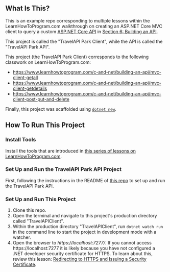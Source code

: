 ## What Is This?

This is an example repo corresponding to multiple lessons within the LearnHowToProgram.com walkthrough on creating an ASP.NET Core MVC client to query a custom [ASP.NET Core API](https://github.com/epicodus-lessons/section-6-cretaceous-park-api-csharp-net6) in [Section 6: Building an API](https://www.learnhowtoprogram.com/c-and-net/building-an-api).

This project is called the "TravelAPI Park Client", while the API is called the "TravelAPI Park API".

This project (the TravelAPI Park Client) corresponds to the following classwork on LearnHowToProgram.com:

- https://www.learnhowtoprogram.com/c-and-net/building-an-api/mvc-client-getall
- https://www.learnhowtoprogram.com/c-and-net/building-an-api/mvc-client-getdetails
- https://www.learnhowtoprogram.com/c-and-net/building-an-api/mvc-client-post-put-and-delete

Finally, this project was scaffolded using [`dotnet new`](https://learn.microsoft.com/en-us/dotnet/core/tools/dotnet-new).

## How To Run This Project

### Install Tools

Install the tools that are introduced in [this series of lessons on LearnHowToProgram.com](https://www.learnhowtoprogram.com/c-and-net/getting-started-with-c).

### Set Up and Run the TravelAPI Park API Project

First, following the instructions in the README of [this repo](https://github.com/epicodus-lessons/section-6-cretaceous-park-api-csharp-net6) to set up and run the TravelAPI Park API.

### Set Up and Run This Project

1. Clone this repo.
2. Open the terminal and navigate to this project's production directory called "TravelAPIClient".
3. Within the production directory "TravelAPIClient", run `dotnet watch run` in the command line to start the project in development mode with a watcher.
4. Open the browser to _https://localhost:7277/_. If you cannot access https://localhost:7277 it is likely because you have not configured a .NET developer security certificate for HTTPS. To learn about this, review this lesson: [Redirecting to HTTPS and Issuing a Security Certificate](https://www.learnhowtoprogram.com/lessons/redirecting-to-https-and-issuing-a-security-certificate).
